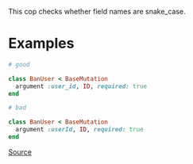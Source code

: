 
This cop checks whether field names are snake_case.

# Examples

```ruby
# good

class BanUser < BaseMutation
  argument :user_id, ID, required: true
end

# bad

class BanUser < BaseMutation
  argument :userId, ID, required: true
end
```

[Source](http://www.rubydoc.info/gems/rubocop/RuboCop/Cop/GraphQL/ArgumentName)